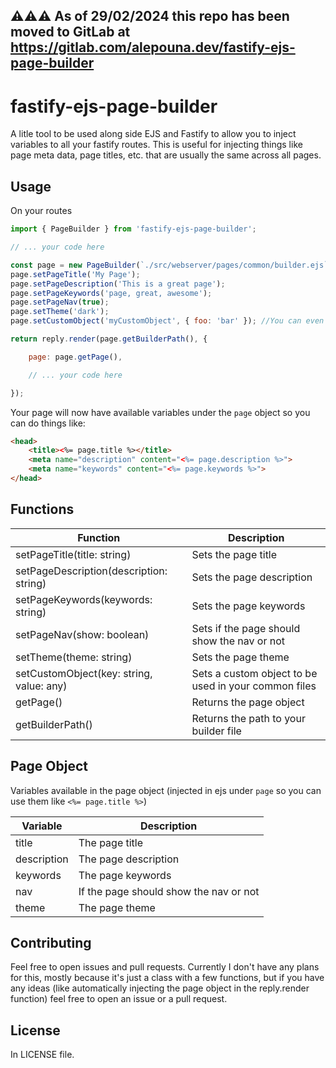 ## ⚠️⚠️⚠️ As of 29/02/2024 this repo has been moved to GitLab at https://gitlab.com/alepouna.dev/fastify-ejs-page-builder

# fastify-ejs-page-builder

A litle tool to be used along side EJS and Fastify to allow you to inject variables to all your fastify routes. This is useful for injecting things like page meta data, page titles, etc. that are usually the same across all pages. 

## Usage

On your routes

```js
import { PageBuilder } from 'fastify-ejs-page-builder';

// ... your code here

const page = new PageBuilder(`./src/webserver/pages/common/builder.ejs`); //This is the path to your builder file
page.setPageTitle('My Page'); 
page.setPageDescription('This is a great page');
page.setPageKeywords('page, great, awesome');
page.setPageNav(true);
page.setTheme('dark');
page.setCustomObject('myCustomObject', { foo: 'bar' }); //You can even set custom objects to be used in your common files as you like

return reply.render(page.getBuilderPath(), {

    page: page.getPage(),

    // ... your code here

});
```

Your page will now have available variables under the `page` object so you can do things like:

```html
<head>
    <title><%= page.title %></title>
    <meta name="description" content="<%= page.description %>">
    <meta name="keywords" content="<%= page.keywords %>">
</head>
```

## Functions 

| Function | Description |
| --- | --- |
| setPageTitle(title: string) | Sets the page title |
| setPageDescription(description: string) | Sets the page description |
| setPageKeywords(keywords: string) | Sets the page keywords |
| setPageNav(show: boolean) | Sets if the page should show the nav or not |
| setTheme(theme: string) | Sets the page theme |
| setCustomObject(key: string, value: any) | Sets a custom object to be used in your common files |
| getPage() | Returns the page object |
| getBuilderPath() | Returns the path to your builder file |

## Page Object

Variables available in the page object (injected in ejs under `page` so you can use them like `<%= page.title %>`)

| Variable | Description |
| --- | --- |
| title | The page title |
| description | The page description |
| keywords | The page keywords |
| nav | If the page should show the nav or not |
| theme | The page theme |

## Contributing

Feel free to open issues and pull requests. Currently I don't have any plans for this, mostly because it's just a class with a few functions, but if you have any ideas (like automatically injecting the page object in the reply.render function) feel free to open an issue or a pull request.

## License

In LICENSE file.
